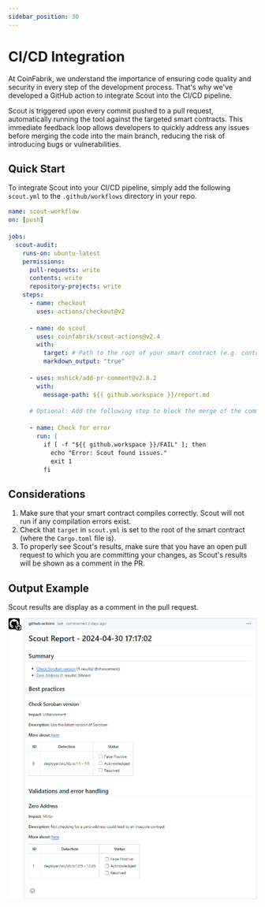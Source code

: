 ```yaml
---
sidebar_position: 30
---
```


# CI/CD Integration

At CoinFabrik, we understand the importance of ensuring code quality and security in every step of the development process. That's why we've developed a GitHub action to integrate Scout into the CI/CD pipeline.

Scout is triggered upon every commit pushed to a pull request, automatically running the tool against the targeted smart contracts. This immediate feedback loop allows developers to quickly address any issues before merging the code into the main branch, reducing the risk of introducing bugs or vulnerabilities.

## Quick Start

To integrate Scout into your CI/CD pipeline, simply add the following `scout.yml` to the `.github/workflows` directory in your repo.

```yml
name: scout-workflow
on: [push]

jobs:
  scout-audit:
    runs-on: ubuntu-latest
    permissions:
      pull-requests: write
      contents: write
      repository-projects: write
    steps:
      - name: checkout
        uses: actions/checkout@v2

      - name: do scout
        uses: coinfabrik/scout-actions@v2.4
        with:
          target: # Path to the root of your smart contract (e.g. contracts/token/)
          markdown_output: "true"

      - uses: mshick/add-pr-comment@v2.8.2
        with:
          message-path: ${{ github.workspace }}/report.md

      # Optional: Add the following step to block the merge of the commit if Scout finds any issues.

      - name: Check for error
        run: |
          if [ -f "${{ github.workspace }}/FAIL" ]; then
            echo "Error: Scout found issues."
            exit 1
          fi
```

## Considerations

1. Make sure that your smart contract compiles correctly. Scout will not run if any compilation errors exist.
2. Check that `target` in `scout.yml` is set to the root of the smart contract (where the `Cargo.toml` file is).
3. To properly see Scout's results, make sure that you have an open pull request to which you are committing your changes, as Scout's results will be shown as a comment in the PR.

## Output Example

Scout results are display as a comment in the pull request.

![Scout Action output example.](../../static/img/github-action-output.jpg)
